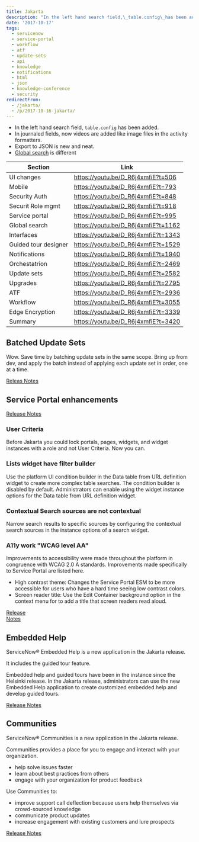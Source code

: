 ```yaml
---
title: Jakarta
description: "In the left hand search field,\_table.config\_has been added.\r\n In journaled fields, now videos are added like image files in the activity formatters.\r\n Export..."
date: '2017-10-17'
tags:
  - servicenow
  - service-portal
  - workflow
  - atf
  - update-sets
  - api
  - knowledge
  - notifications
  - html
  - json
  - knowledge-conference
  - security
redirectFrom:
  - /jakarta/
  - /p/2017-10-16-jakarta/
---
```


<!--StartFragment-->

* In the left hand search field, `table.config` has been added.
* In journaled fields, now videos are added like image files in the activity formatters.
* Export to JSON is new and neat.
* [Global search](https://jace.pro/search-api) is different

| Section              | Link                                  |
| -------------------- | ------------------------------------- |
| UI changes           | <https://youtu.be/D_R6j4xmfiE?t=506>  |
| Mobile               | <https://youtu.be/D_R6j4xmfiE?t=793>  |
| Security Auth        | <https://youtu.be/D_R6j4xmfiE?t=848>  |
| Securit Role mgmt    | <https://youtu.be/D_R6j4xmfiE?t=918>  |
| Service portal       | <https://youtu.be/D_R6j4xmfiE?t=995>  |
| Global search        | <https://youtu.be/D_R6j4xmfiE?t=1162> |
| Interfaces           | <https://youtu.be/D_R6j4xmfiE?t=1343> |
| Guided tour designer | <https://youtu.be/D_R6j4xmfiE?t=1529> |
| Notifications        | <https://youtu.be/D_R6j4xmfiE?t=1940> |
| Orchestatrion        | <https://youtu.be/D_R6j4xmfiE?t=2469> |
| Update sets          | <https://youtu.be/D_R6j4xmfiE?t=2582> |
| Upgrades             | <https://youtu.be/D_R6j4xmfiE?t=2795> |
| ATF                  | <https://youtu.be/D_R6j4xmfiE?t=2936> |
| Workflow             | <https://youtu.be/D_R6j4xmfiE?t=3055> |
| Edge Encryption      | <https://youtu.be/D_R6j4xmfiE?t=3339> |
| Summary              | <https://youtu.be/D_R6j4xmfiE?t=3420> |

## Batched Update Sets

Wow. Save time by batching update sets in the same scope. Bring up from dev, and apply the batch instead of applying each update set in order, one at a time.

[Releas Notes](https://docs.servicenow.com/bundle/jakarta-release-notes/page/release-notes/servicenow-platform/system-update-sets-rn.html)

## Service Portal enhancements

[Release Notes](https://docs.servicenow.com/bundle/jakarta-release-notes/page/release-notes/servicenow-platform/service-portal-rn.html)

### User Criteria

Before Jakarta you could lock portals, pages, widgets, and widget instances with a role and not User Criteria. Now you can.

### Lists widget have filter builder

Use the platform UI condition builder in the Data table from URL definition widget to create more complex table searches. The condition builder is disabled by default. Administrators can enable using the widget instance options for the Data table from URL definition widget.

### Contextual Search sources are not contextual

Narrow search results to specific sources by configuring the contextual search sources in the instance options of a search widget.

### A11y work "WCAG level AA"

Improvements to accessibility were made throughout the platform in congruence with WCAG 2.0 A standards. Improvements made specifically to Service Portal are listed here.

* High contrast theme: Changes the Service Portal ESM to be more accessible for users who have a hard time seeing low contrast colors.
* Screen reader title: Use the Edit Container background option in the context menu for to add a title that screen readers read aloud.

[Release\
Notes](https://docs.servicenow.com/bundle/jakarta-release-notes/page/release-notes/servicenow-platform/accessibility-rn.html)

## Embedded Help

ServiceNow® Embedded Help is a new application in the Jakarta release. 

It includes the guided tour feature.

Embedded help and guided tours have been in the instance since the Helsinki release. In the Jakarta release, administrators can use the new Embedded Help application to create customized embedded help and develop guided tours.

[Release Notes](https://docs.servicenow.com/bundle/jakarta-release-notes/page/release-notes/application-development/embedded-help-guided-tours-rn.html)

## Communities

ServiceNow® Communities is a new application in the Jakarta release.

Communities provides a place for you to engage and interact with your organization.

* help solve issues faster
* learn about best practices from others
* engage with your organization for product feedback

Use Communities to:

* improve support call deflection because users help themselves via\
  crowd-sourced knowledge
* communicate product updates
* increase engagement with existing customers and lure prospects

[Release Notes](https://docs.servicenow.com/bundle/jakarta-release-notes/page/release-notes/service-management/communities-rn.html)

<!--EndFragment-->